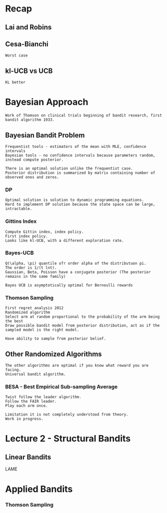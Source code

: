 # Recap

## Lai and Robins

## Cesa-Bianchi
	Worst case

## kl-UCB vs UCB
	KL better

# Bayesian Approach
	
	Work of Thomson on clinical trials beginning of bandit research, first bandit algorithm 1933.

## Bayesian Bandit Problem
	
	Frequentist tools - estimators of the mean with MLE, confidence intervals
	Bayesian tools - no confidence intervals because parameters random, instead compute posterior.

	There is an optimal solution unlike the frequentist case.
	Posterior distribution is summarized by matrix containing number of observed ones and zeros.
	
### DP

	Optimal solution is solution to dynamic programming equations.
	Hard to implement DP solution because the state space can be large, intractable.

### Gittins Index 
	
	Compute Gittin index, index policy. 
	First index policy.
	Looks like kl-UCB, with a different exploration rate.

### Bayes-UCB

	Q(\alpha, \pi) quantile ofr order alpha of the distributuon pi.
	The order is 1/(t lnt).
	Gaussian, Beta, Poisson have a conjugate posterior (The posterior remains in the same family)
	
	Bayes UCB is asymptotically optimal for Bernoulli rewards
	
### Thomson Sampling

	First regret analysis 2012
	Randomized algorithm
	Select arm at random proportional to the probability of the arm being the best
	Draw possible bandit model from posterior distribution, act as if the sampled model is the right model.

	Have ability to sample from posterior belief.
	
## Other Randomized Algorithms
	
	The other algorithms are optimal if you know what reward you are facing.
	Universal bandit algorithm.

### BESA - Best Empirical Sub-sampling Average
	
	Twist follow the leader algorithm.
	Follow the FAIR leader.	
	Play each arm once.
	
	Limitation it is not completely understood from theory.
	Work in progress.


# Lecture 2 - Structural Bandits

## Linear Bandits
LAME

# Applied Bandits















	



### Thomson Sampling




	

